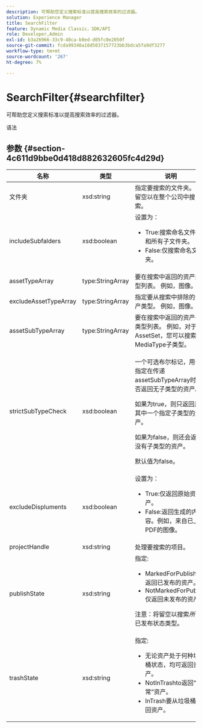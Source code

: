 ```yaml
---
description: 可帮助您定义搜索标准以提高搜索效率的过滤器。
solution: Experience Manager
title: SearchFilter
feature: Dynamic Media Classic，SDK/API
role: Developer,Admin
exl-id: b3a26966-33c9-48ca-b0ed-d05fc0e2050f
source-git-commit: fcda99340a18d5037157723bb3bdca5fa9df3277
workflow-type: tm+mt
source-wordcount: '267'
ht-degree: 7%

---
```


# SearchFilter{#searchfilter}

可帮助您定义搜索标准以提高搜索效率的过滤器。

语法

## 参数 {#section-4c611d9bbe0d418d882632605fc4d29d}

<table id="table_57CEE262A33A4E898C6AFB30C93FD874"> 
 <thead> 
  <tr> 
   <th colname="col1" class="entry"> 名称 </th> 
   <th colname="col2" class="entry"> 类型 </th> 
   <th colname="col3" class="entry"> 说明 </th> 
  </tr> 
 </thead>
 <tbody> 
  <tr> 
   <td colname="col1"> <span class="codeph"> <span class="varname"> 文件夹</span> </span> </td> 
   <td colname="col2"> <span class="codeph"> xsd:string</span> </td> 
   <td colname="col3"> 指定要搜索的文件夹。 将留空以在整个公司中搜索。 </td> 
  </tr> 
  <tr> 
   <td colname="col1"> <span class="codeph"> <span class="varname"> includeSubfalders</span> </span> </td> 
   <td colname="col2"> <span class="codeph"> xsd:boolean</span> </td> 
   <td colname="col3">设置为： 
    <ul id="ul_BD8686943BD14D05A21C00192D4D70D3"> 
     <li id="li_B6A6DE5AAEFF4A80A8413B4785A88222"><span class="codeph"> True</span>:搜索命名文件夹和所有子文件夹。 </li> 
     <li id="li_10A581F98B4847ED8EBE4AECC3AD70A8"><span class="codeph"> False</span>:仅搜索命名文件夹。 </li> 
    </ul> </td> 
  </tr> 
  <tr> 
   <td colname="col1"> <span class="codeph"> <span class="varname"> assetTypeArray</span> </span> </td> 
   <td colname="col2"> <span class="codeph"> type:StringArray</span> </td> 
   <td colname="col3">要在搜索中返回的资产类型列表。 例如，<span class="codeph">图像</span>。 </td> 
  </tr> 
  <tr> 
   <td colname="col1"> <span class="codeph"> <span class="varname"> excludeAssetTypeArray</span> </span> </td> 
   <td colname="col2"> <span class="codeph"> type:StringArray</span> </td> 
   <td colname="col3"> 指定要从搜索中排除的资产类型。 例如，图像。 </td> 
  </tr> 
  <tr> 
   <td colname="col1"> <span class="codeph"> <span class="varname"> assetSubTypeArray</span> </span> </td> 
   <td colname="col2"> <span class="codeph"> type:StringArray</span> </td> 
   <td colname="col3">要在搜索中返回的资产子类型列表。 例如，对于<span class="codeph"> AssetSet</span>，您可以搜索<span class="codeph"> MediaType</span>子类型。 </td> 
  </tr> 
  <tr> 
   <td colname="col1"><span class="codeph"><span class="varname"> strictSubTypeCheck</span></span> </td> 
   <td colname="col2"><span class="codeph"> xsd:boolean</span> </td> 
   <td colname="col3"> <p>一个可选布尔标记，用于指定在传递<span class="codeph"> assetSubTypeArray</span>时是否返回无子类型的资产。 </p> <p>如果为true，则只返回具有其中一个指定子类型的资产。 </p> <p>如果为false，则还会返回没有子类型的资产。 </p> <p>默认值为false。 </p> </td> 
  </tr> 
  <tr> 
   <td colname="col1"> <span class="codeph"> <span class="varname"> excludeDispluments</span> </span> </td> 
   <td colname="col2"> <span class="codeph"> xsd:boolean</span> </td> 
   <td colname="col3">设置为： 
    <ul id="ul_8C164A5D9F0F43968C86A67FA6884F35"> 
     <li id="li_D8009688FF2C439D98D6C1052C1A6CBE"><span class="codeph"> True</span>:仅返回原始资产。 </li> 
     <li id="li_4970226BF0FF42388CAE4415FB63AF16"><span class="codeph"> False</span>:返回生成的内容。例如，来自已上传PDF的图像。 </li> 
    </ul> </td> 
  </tr> 
  <tr> 
   <td colname="col1"> <span class="codeph"> <span class="varname"> projectHandle</span> </span> </td> 
   <td colname="col2"> <span class="codeph"> xsd:string</span> </td> 
   <td colname="col3"> 处理要搜索的项目。 </td> 
  </tr> 
  <tr> 
   <td colname="col1"> <span class="codeph"> <span class="varname"> publishState</span> </span> </td> 
   <td colname="col2"> <span class="codeph"> xsd:string</span> </td> 
   <td colname="col3">指定: 
    <ul id="ul_96FFEE28F7624C1FB0356776B4C7CD53"> 
     <li id="li_DCB07288E5F44E05A4D83D3F34B0E08E"><span class="codeph"> </span> MarkedForPublish仅返回已发布的资产。 </li> 
     <li id="li_9A9A852248DB490DB958AE986DF02672"><span class="codeph"> </span> NotMarkedForPublish仅返回未发布的资产。 </li> 
    </ul> <p>注意：将留空以搜索<i>所有</i>已发布状态类型。 </p> </td> 
  </tr> 
  <tr> 
   <td colname="col1"> <span class="codeph"> <span class="varname"> trashState</span> </span> </td> 
   <td colname="col2"> <span class="codeph"> xsd:string</span> </td> 
   <td colname="col3">指定: 
    <ul id="ul_D31B903FA8DA4CFFABAFABA3D8DA91EC"> 
     <li id="li_E4386C8260E64F0BAFE5BA57FF788E48"><span class="codeph"> </span> 无论资产处于何种垃圾桶状态，均可返回资产。 </li> 
     <li id="li_0B8933FE18C643828075EC8CE8C0223C"><span class="codeph"> </span> NotInTrashto返回“正常”资产。 </li> 
     <li id="li_A1F46A0762FA4D4BA9F7247338238DC6"><span class="codeph"> </span> InTrash要从垃圾桶返回资产。 </li> 
    </ul> </td> 
  </tr> 
 </tbody> 
</table>
